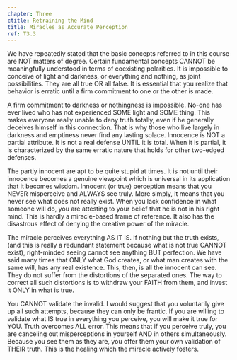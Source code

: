 ```yaml
---
chapter: Three
ctitle: Retraining the Mind
title: Miracles as Accurate Perception
ref: T3.3
---
```


We have repeatedly stated that the basic concepts referred to in this
course are NOT matters of degree. Certain fundamental concepts CANNOT be
meaningfully understood in terms of coexisting polarities. It is
impossible to conceive of light and darkness, or everything and nothing,
as joint possibilities. They are all true OR all false. It is essential
that you realize that behavior is erratic until a firm commitment to one
or the other is made.

A firm commitment to darkness or nothingness is impossible. No-one has
ever lived who has not experienced SOME light and SOME thing. This makes
everyone really unable to deny truth totally, even if he generally
deceives himself in this connection. That is why those who live largely
in darkness and emptiness never find any lasting solace. Innocence is
NOT a partial attribute. It is not a real defense UNTIL it is total. When
it is partial, it is characterized by the same erratic nature that holds
for other two-edged defenses.

The partly innocent are apt to be quite stupid at times. It is not until
their innocence becomes a genuine viewpoint which is
universal in its application that it becomes wisdom. Innocent (or true)
perception means that you NEVER misperceive and ALWAYS see truly. More
simply, it means that you never see what does not really exist. When you
lack confidence in what someone will do, you are attesting to your
belief that he is not in his right mind. This is hardly a miracle-based
frame of reference. It also has the disastrous effect of denying the
creative power of the miracle.

The miracle perceives everything AS IT IS. If nothing but the truth
exists, (and this is really a redundant statement because what is not
true CANNOT exist), right-minded seeing cannot see anything BUT
perfection. We have said many times that ONLY what God creates, or what
man creates with the same will, has any real existence. This, then, is
all the innocent can see. They do not suffer from the distortions of the
separated ones. The way to correct all such distortions is to withdraw
your FAITH from them, and invest it ONLY in what is true.

You CANNOT validate the invalid. I would suggest that you voluntarily
give up all such attempts, because they can only be frantic. If you are
willing to validate what IS true in everything you perceive, you will
make it true for YOU. Truth overcomes ALL error. This means that if you
perceive truly, you are canceling out misperceptions in yourself AND in
others simultaneously. Because you see them as they are, you offer them
your own validation of THEIR truth. This is the healing which the
miracle actively fosters.

